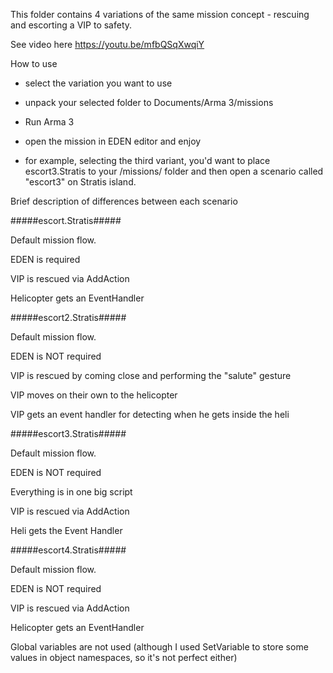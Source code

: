 This folder contains 4 variations of the same mission concept - rescuing and escorting a VIP to safety.

See video here https://youtu.be/mfbQSqXwqiY

How to use 
- select the variation you want to use
- unpack your selected folder to Documents/Arma 3/missions
- Run Arma 3
- open the mission in EDEN editor and enjoy

- for example, selecting the third variant, you'd want to place escort3.Stratis to your /missions/ folder and then open a scenario called "escort3" on Stratis island.


Brief description of differences between each scenario

#####escort.Stratis#####

Default mission flow.

EDEN is required

VIP is rescued via AddAction

Helicopter gets an EventHandler

#####escort2.Stratis#####

Default mission flow.

EDEN is NOT required

VIP is rescued by coming close and performing the "salute" gesture

VIP moves on their own to the helicopter

VIP gets an event handler for detecting when he gets inside the heli

#####escort3.Stratis#####

Default mission flow.

EDEN is NOT required

Everything is in one big script

VIP is rescued via AddAction

Heli gets the Event Handler

#####escort4.Stratis#####

Default mission flow.

EDEN is NOT required

VIP is rescued via AddAction

Helicopter gets an EventHandler

Global variables are not used (although I used SetVariable to store some values in object namespaces, so it's not perfect either)

